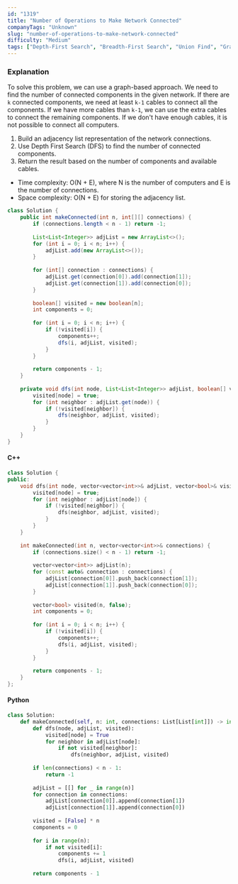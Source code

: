```yaml
---
id: "1319"
title: "Number of Operations to Make Network Connected"
companyTags: "Unknown"
slug: "number-of-operations-to-make-network-connected"
difficulty: "Medium"
tags: ["Depth-First Search", "Breadth-First Search", "Union Find", "Graph"]
---
```


### Explanation
To solve this problem, we can use a graph-based approach. We need to find the number of connected components in the given network. If there are `k` connected components, we need at least `k-1` cables to connect all the components. If we have more cables than `k-1`, we can use the extra cables to connect the remaining components. If we don't have enough cables, it is not possible to connect all computers.

1. Build an adjacency list representation of the network connections.
2. Use Depth First Search (DFS) to find the number of connected components.
3. Return the result based on the number of components and available cables.

- Time complexity: O(N + E), where N is the number of computers and E is the number of connections.
- Space complexity: O(N + E) for storing the adjacency list.

```java
class Solution {
    public int makeConnected(int n, int[][] connections) {
        if (connections.length < n - 1) return -1;
        
        List<List<Integer>> adjList = new ArrayList<>();
        for (int i = 0; i < n; i++) {
            adjList.add(new ArrayList<>());
        }
        
        for (int[] connection : connections) {
            adjList.get(connection[0]).add(connection[1]);
            adjList.get(connection[1]).add(connection[0]);
        }
        
        boolean[] visited = new boolean[n];
        int components = 0;
        
        for (int i = 0; i < n; i++) {
            if (!visited[i]) {
                components++;
                dfs(i, adjList, visited);
            }
        }
        
        return components - 1;
    }
    
    private void dfs(int node, List<List<Integer>> adjList, boolean[] visited) {
        visited[node] = true;
        for (int neighbor : adjList.get(node)) {
            if (!visited[neighbor]) {
                dfs(neighbor, adjList, visited);
            }
        }
    }
}
```

#### C++
```cpp
class Solution {
public:
    void dfs(int node, vector<vector<int>>& adjList, vector<bool>& visited) {
        visited[node] = true;
        for (int neighbor : adjList[node]) {
            if (!visited[neighbor]) {
                dfs(neighbor, adjList, visited);
            }
        }
    }
    
    int makeConnected(int n, vector<vector<int>>& connections) {
        if (connections.size() < n - 1) return -1;
        
        vector<vector<int>> adjList(n);
        for (const auto& connection : connections) {
            adjList[connection[0]].push_back(connection[1]);
            adjList[connection[1]].push_back(connection[0]);
        }
        
        vector<bool> visited(n, false);
        int components = 0;
        
        for (int i = 0; i < n; i++) {
            if (!visited[i]) {
                components++;
                dfs(i, adjList, visited);
            }
        }
        
        return components - 1;
    }
};
```

#### Python
```python
class Solution:
    def makeConnected(self, n: int, connections: List[List[int]]) -> int:
        def dfs(node, adjList, visited):
            visited[node] = True
            for neighbor in adjList[node]:
                if not visited[neighbor]:
                    dfs(neighbor, adjList, visited)
        
        if len(connections) < n - 1:
            return -1
        
        adjList = [[] for _ in range(n)]
        for connection in connections:
            adjList[connection[0]].append(connection[1])
            adjList[connection[1]].append(connection[0])
        
        visited = [False] * n
        components = 0
        
        for i in range(n):
            if not visited[i]:
                components += 1
                dfs(i, adjList, visited)
        
        return components - 1
```